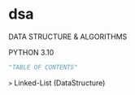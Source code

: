 # dsa
DATA STRUCTURE & ALGORITHMS


PYTHON 3.10



```python
"TABLE OF CONTENTS"
```

`>` Linked-List (DataStructure)
